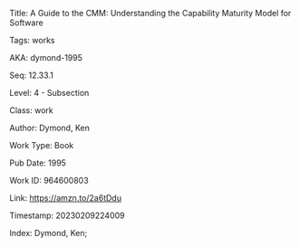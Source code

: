 Title:  A Guide to the CMM: Understanding the Capability Maturity Model for Software

Tags:   works

AKA:    dymond-1995

Seq:    12.33.1

Level:  4 - Subsection

Class:  work

Author: Dymond, Ken

Work Type: Book

Pub Date: 1995

Work ID: 964600803

Link:   https://amzn.to/2a6tDdu

Timestamp: 20230209224009

Index:  Dymond, Ken; 
